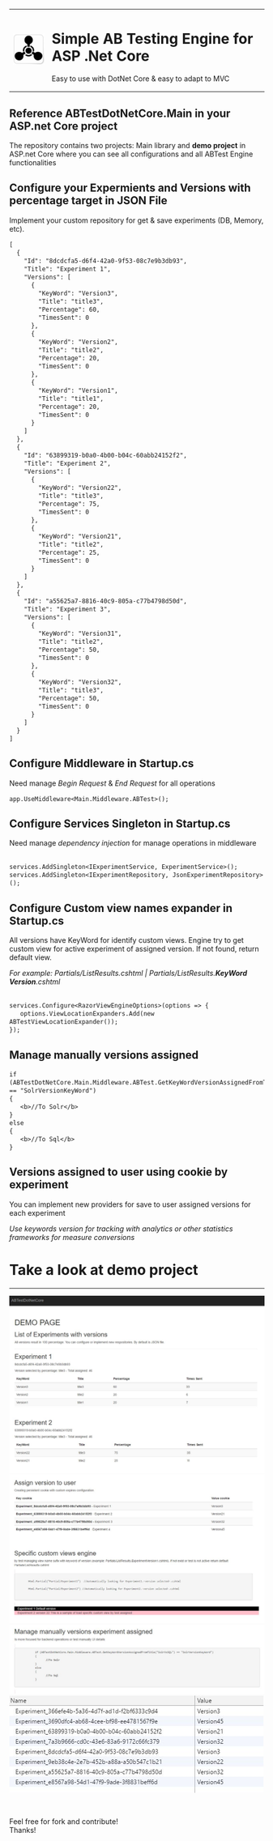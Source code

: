 <html>
<body>

<table>
<tr>
  <td><img src="https://github.com/josecuellar/ABTestDotNetCore/blob/master/ABTestDotNetCore/wwwroot/images/testab.JPG" width="100px"></td>
  <td>
    <h1>Simple AB Testing Engine for ASP .Net Core</h1>
  <p>Easy to use with DotNet Core & easy to adapt to MVC</p>
  </td>
</tr>
</table>

<h2>Reference ABTestDotNetCore.Main in your ASP.net Core project</h2> 
<p>The repository contains two projects: Main library and <b>demo project</b> in ASP.net Core where you can see all configurations and all ABTest Engine functionalities</p>

<h2>Configure your Expermients and Versions with percentage target in JSON File</h2> 
<p>Implement your custom repository for get & save experiments (DB, Memory, etc).</p>

```
[
  {
    "Id": "8dcdcfa5-d6f4-42a0-9f53-08c7e9b3db93",
    "Title": "Experiment 1",
    "Versions": [
      {
        "KeyWord": "Version3",
        "Title": "title3",
        "Percentage": 60,
        "TimesSent": 0
      },
      {
        "KeyWord": "Version2",
        "Title": "title2",
        "Percentage": 20,
        "TimesSent": 0
      },
      {
        "KeyWord": "Version1",
        "Title": "title1",
        "Percentage": 20,
        "TimesSent": 0
      }
    ]
  },
  {
    "Id": "63899319-b0a0-4b00-b04c-60abb24152f2",
    "Title": "Experiment 2",
    "Versions": [
      {
        "KeyWord": "Version22",
        "Title": "title3",
        "Percentage": 75,
        "TimesSent": 0
      },
      {
        "KeyWord": "Version21",
        "Title": "title2",
        "Percentage": 25,
        "TimesSent": 0
      }
    ]
  },
  {
    "Id": "a55625a7-8816-40c9-805a-c77b4798d50d",
    "Title": "Experiment 3",
    "Versions": [
      {
        "KeyWord": "Version31",
        "Title": "title2",
        "Percentage": 50,
        "TimesSent": 0
      },
      {
        "KeyWord": "Version32",
        "Title": "title3",
        "Percentage": 50,
        "TimesSent": 0
      }
    ]
  }
]
```


<h2>Configure Middleware in Startup.cs</h2> 
<p>Need manage <i>Begin Request</i> & <i>End Request</i> for all operations</p>

```
app.UseMiddleware<Main.Middleware.ABTest>();

```

<h2>Configure Services Singleton in Startup.cs</h2> 
<p>Need manage <i>dependency injection</i> for manage operations in middleware</p>

```
 
services.AddSingleton<IExperimentService, ExperimentService>();
services.AddSingleton<IExperimentRepository, JsonExperimentRepository>();

 ```

<h2>Configure Custom view names expander in Startup.cs</h2> 
<p>All versions have KeyWord for identify custom views. Engine try to get custom view for active experiment of assigned version. If not found, return default view. </p>
<p><i>For example: Partials/ListResults.cshtml | Partials/ListResults.<B>KeyWord Version</B>.cshtml</i></p>

```
 
services.Configure<RazorViewEngineOptions>(options => {
   options.ViewLocationExpanders.Add(new ABTestViewLocationExpander());
});

```

<h2>Manage manually versions assigned</h2> 

```
if (ABTestDotNetCore.Main.Middleware.ABTest.GetKeyWordVersionAssignedFromTitle("SolrVsSQL") == "SolrVersionKeyWord")
{
   <b>//To Solr</b>
}
else
{
   <b>//To Sql</b>
}
```

<h2>Versions assigned to user using cookie by experiment</h2> 

<p>You can implement new providers for save to user assigned versions for each experiment</p>

<p><i>Use keywords version for tracking with analytics or other statistics frameworks for measure conversions</i></p> 


<h1>Take a look at demo project</h1>

<hr>


![alt text](https://github.com/josecuellar/ABTestDotNetCore/blob/master/ABTestDotNetCore/wwwroot/images/demo1.jpg)
![alt text](https://github.com/josecuellar/ABTestDotNetCore/blob/master/ABTestDotNetCore/wwwroot/images/demo2.jpg)
![alt text](https://github.com/josecuellar/ABTestDotNetCore/blob/master/ABTestDotNetCore/wwwroot/images/demo3.jpg)
![alt text](https://github.com/josecuellar/ABTestDotNetCore/blob/master/ABTestDotNetCore/wwwroot/images/demo4.jpg)

<br>

Feel free for fork and contribute!<br>
Thanks!

</body>
</html>



